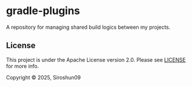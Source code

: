 # gradle-plugins

A repository for managing shared build logics between my projects.

## License

This project is under the Apache License version 2.0. Please see [LICENSE](LICENSE) for more info.

Copyright © 2025, Siroshun09
